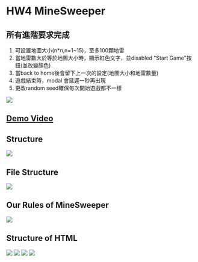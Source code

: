 # HW4 MineSweeper
## 所有進階要求完成

1. 可設置地圖大小(n*n,n=1~15)，至多100顆地雷
2. 當地雷數大於等於地圖大小時，顯示紅色文字，並disabled "Start Game"按鈕(並改變顏色)
3. 當back to home後會留下上一次的設定(地圖大小和地雷數量)
4. 遊戲結束時，modal 會延遲一秒再出現
5. 更改random seed確保每次開始遊戲都不一樣

![](https://i.imgur.com/pfsPBRR.png)
## [Demo Video](https://www.youtube.com/watch?v=mDx4bi-rA-Q)


## Structure
![](https://i.imgur.com/noioyH8.png)

## File Structure
![](https://i.imgur.com/LQWxcXW.png)

## Our Rules of MineSweeper
![](https://i.imgur.com/1Di60VR.png)

## Structure of HTML
![](https://i.imgur.com/18fudrr.png)
![](https://i.imgur.com/nLgxGL2.png)
![](https://i.imgur.com/5TwVv4A.png)
![](https://i.imgur.com/BvhORok.png)
